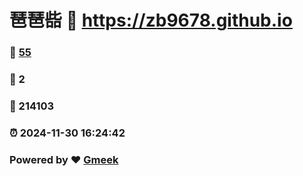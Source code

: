 # 琶琶啙 :link: https://zb9678.github.io 
### :page_facing_up: [55](https://zb9678.github.io/tag.html) 
### :speech_balloon: 2 
### :hibiscus: 214103 
### :alarm_clock: 2024-11-30 16:24:42 
### Powered by :heart: [Gmeek](https://github.com/Meekdai/Gmeek)
